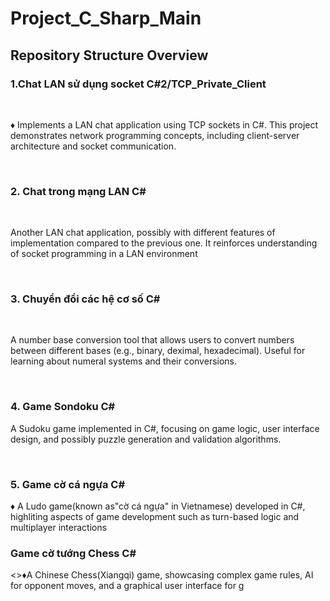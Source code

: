 <h1>Project_C_Sharp_Main</h1>
<h2>Repository Structure Overview</h2>
<h3>1.Chat LAN sử dụng socket C#2/TCP_Private_Client</h3><br>
<p>♦ Implements a LAN chat application using TCP sockets in C#. This project demonstrates network programming concepts, including client-server architecture and socket communication.</p><br>
<h3>2. Chat trong mạng LAN C#</h3><br>
<p>Another LAN chat application, possibly with different features of implementation compared to the previous one. It reinforces understanding of socket programming in a LAN environment</p><br>
<h3>3. Chuyển đổi các hệ cơ số C#</h3><br>
<p>A number base conversion tool that allows users to convert numbers between different bases (e.g., binary, deximal, hexadecimal). Useful for learning about numeral systems and their conversions.</p><br>
<h3>4. Game Sondoku C#</h3>
<p>A Sudoku game implemented in C#, focusing on game logic, user interface design, and possibly puzzle generation and validation algorithms.</p><br>
<h3>5. Game cờ cá ngựa C#</h3>
<p>♦ A Ludo game(known as"cờ cá ngựa" in Vietnamese) developed in C#, highliting aspects of game development such as turn-based logic and multiplayer interactions</p>
<h3>Game cờ tướng Chess C#</h3>
<>♦A Chinese Chess(Xiangqi) game, showcasing complex game rules, AI for opponent moves, and a graphical user interface for g
